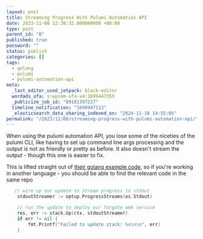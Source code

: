 ```yaml
---
layout: post
title: Streaming Progress With Pulumi Automation API
date: 2023-11-08 12:38:32.000000000 +00:00
type: post
parent_id: "0"
published: true
password: ""
status: publish
categories: []
tags:
  - golang
  - pulumi
  - pulumi-automation-api
meta:
  _last_editor_used_jetpack: block-editor
  wordads_ufa: s:wpcom-ufa-v4:1699447355
  _publicize_job_id: "89181397227"
  timeline_notification: "1699447113"
  _elasticsearch_data_sharing_indexed_on: "2024-11-18 14:55:05"
permalink: "/2023/11/08/streaming-progress-with-pulumi-automation-api/"
---
```


When using the pulumi automation API, you lose some of the niceties of the
pulumi CLI, like having to set up command line args processing and the output is
not as friendly or pretty as before. It also doesn\'t stream the output - though
this one is easier to fix.

This is lifted straight out of
[their golang example code](https://github.com/pulumi/automation-api-examples/blob/3114b754ea84ebd0cc1e1b67f128df75795bd4c3/go/local_program/automation/main.go#L74C2-L82C3),
so if you\'re working in another language - you should be able to find the
relevant code in the same repo

```go
   // wire up our update to stream progress to stdout
    stdoutStreamer := optup.ProgressStreams(os.Stdout)

    // run the update to deploy our fargate web service
    res, err := stack.Up(ctx, stdoutStreamer)
    if err != nil {
        fmt.Printf("Failed to update stack: %v\n\n", err)
    }
```
